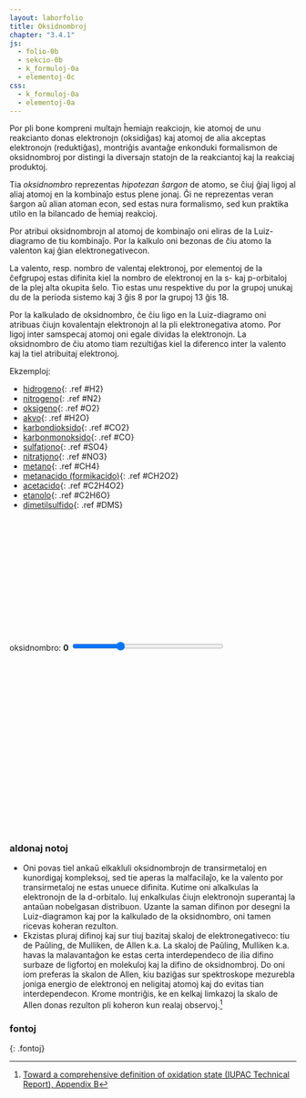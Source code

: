 ```yaml
---
layout: laborfolio
title: Oksidnombroj
chapter: "3.4.1"
js:
  - folio-0b
  - sekcio-0b
  - k_formuloj-0a
  - elementoj-0c
css:
  - k_formuloj-0a
  - elementoj-0a
---
```


<!--
vd.
https://de.wikipedia.org/wiki/Oxidationszahl
https://de.wikipedia.org/wiki/Liste_der_Oxidationsstufen_der_chemischen_Elemente#FN_*
https://en.wikipedia.org/wiki/Oxidation_state
https://en.wikipedia.org/wiki/Oxidation_state#List_of_oxidation_states_of_the_elements


Toward a comprehensive definition of oxidation state (IUPAC Technical Report)
https://www.degruyter.com/document/doi/10.1515/pac-2013-0505/html

-->

Por pli bone kompreni multajn ĥemiajn reakciojn, kie atomoj de unu reakcianto donas elektronojn (oksidiĝas) kaj
atomoj de alia akceptas elektronojn (reduktiĝas), montriĝis avantaĝe enkonduki formalismon de oksidnombroj por
distingi la diversajn statojn de la reakciantoj kaj la reakciaj produktoj.

Tia *oksidnombro* reprezentas *hipotezan ŝargon* de atomo, se ĉiuj ĝiaj ligoj al aliaj atomoj en la kombinaĵo estus plene jonaj. Ĝi ne reprezentas veran ŝargon aŭ alian atoman econ, sed estas nura formalismo, sed kun
praktika utilo en la bilancado de ĥemiaj reakcioj.

Por atribui oksidnombrojn al atomoj de kombinaĵo oni eliras de la Luiz-diagramo de tiu kombinaĵo. Por la kalkulo oni bezonas de ĉiu atomo la valenton kaj ĝian elektronegativecon.

La valento, resp. nombro de valentaj elektronoj, por elementoj de la ĉefgrupoj estas difinita kiel la nombro de elektronoj en la s- kaj p-orbitaloj de la plej alta okupita ŝelo. Tio estas unu respektive du por la grupoj unukaj du de la perioda sistemo kaj 3 ĝis 8 por la grupoj 13 ĝis 18.

Por la kalkulado de oksidnombro, ĉe ĉiu ligo en la Luiz-diagramo oni atribuas ĉiujn kovalentajn elektronojn al la pli elektronegativa atomo. Por ligoj inter samspecaj atomoj oni egale dividas la elektronojn. La oksidnombro de ĉiu atomo tiam rezultiĝas kiel la diferenco inter la valento kaj la tiel atribuitaj elektronoj. 

Ekzemploj:
- [hidrogeno](#){: .ref #H2}
- [nitrogeno](#){: .ref #N2}
- [oksigeno](#){: .ref #O2}
- [akvo](#){: .ref #H2O}
- [karbondioksido](#){: .ref #CO2}
- [karbonmonoksido](#){: .ref #CO}
- [sulfatjono](#){: .ref #SO4}
- [nitratjono](#){: .ref #NO3}
- [metano](#){: .ref #CH4}
- [metanacido (formikacido)](#){: .ref #CH2O2}
- [acetacido](#){: .ref #C2H4O2}
- [etanolo](#){: .ref #C2H6O}
- [dimetilsulfido](#){: .ref #DMS}

<script>

/* aŭtomata kalkulo de oksidnombroj momente ne funkcias kun grupoj... ĉar tio dependas, 
  kun kiu atomo ili estas ligitaj...!
const grupoj = {
  OH: { a: "OH", l: { o: "3)-h" }, on: "-2 +1" },
  CH3: { a: "CH3", l: { c: "x)-h1 7)>h2 5)<h3" }, on: "-3 +1 +1 +1" }, // angulo al samebena H: pmo = 109°(-45°)
  _CH3: { a: "CH3", l: { c: "pmo)-h1 5)<h2 7)>h3" }, on: "-2 +1 +1 +1" }, // angulo al samebena H: pmo = 109°(-45°)
  CH3_: { a: "CH3", l: { c: "omp)-h1 7)>h2 5)<h3" }, on: "-2 +1 +1 +1" } // angulo al samebena H: omp = (45°)-109°
}
*/

// kalkuli oksidnombrojn vd. https://www.periodni.com/de/oxidationszahlen_rechner.php

const molekulo = { // kiel ni difinu prezenton de ligoj kiel paroj? plej bone iel malloke por povi ŝalti la prezenton de la tuta formulo facile 
  H2:  { a: "H2", l: { h1: "3-h2" } }, //on: "0 0" }, // l: angulo, ligtipo, celatomo
  O2:  { a: "O2", l: { o1: "3=o2" }, e: { o1: "7:y:", o2: "1:5:" } }, //on: "0 0" }, // e-paroj de unua O: ĉe horloĝ-ciferoj 7 kaj 11 (y), de dua O: ĉe ciferoj 1 kaj 5
  N2:  { a: "N2", l: { n1: "3#n2" }, e: { n1: "9:", n2: "3:" } }, //on: "0 0" },
  H2O: { a: "OH2", l: { o: "dme-h1 mA-h2" }, e: { o: "Z:ma:" } }, //on: "-2 +1 +1" }, // anguloj de H: dme = 180°-51,5° A = +105°, anguloj de e-paroj: mZ = -42° a = +85°
  CO2: { a: "CO2", l: { c: "3=o2 9=o1" }, e: { o1: "7:y:", o2: "1:5:" } }, //on: "+4 -2 -2" },
  CO: { a: "CO", l: { c: "3#o" }, e: { c: "9:", o: "3:" }, s: { c: "-", o: "+" } }, //on: "+2 -2" },
  /*
  SO4: { a: "SO4", l: { s: "0(=o1 p(>o2 s(<o3 s(=o4" },
         s: { _: "2-", o2: "1-", o3: "1-" },
         e: { o1: "x:2:", o2: "s:s:s:", o3: "3:6:9:", o4: "6:x:" }, on: "+6 -2 -2 -2 -2" },
         */
  SO4: { a: "SO4", l: { s: "0-o1 3=o2 6-o3 9=o4" },
         s: { _: "2-", o1: "-", o3: "-" },
         e: { o1: "9:0:3:", o2: "1:5:", o3: "3:6:9:", o4: "7:y:" } }, //on: "+6 -2 -2 -2 -2" },
  NO3: { a: "NO3", l: { n: "x=o1 2-o2 6-o3" }, s: {_: "-", n:"+", o2: "-", o3: "-" },
        e: {o1: "8:0:", o2: "y:2:5:", o3: "3:6:9:"} }, //on: "+5 -2 -2 -2"},
  CH4: { a: "CH4", l: { c: "0-h1 3-h2 6-h3 9-h4"} }, // on: "-4 +1 +1 +1 +1" }, // l: pli mallonge eble: "-% h1 h2 h3 h4"
  /*
  HCOOH: { a: "CHO", l: { c: "9-h 1=o 5-OH" }, e: { o: "3:y:" } }, // on: "+2 +1 -2" }, // OH referencas al grupoj, e-paroj de O-atomo: ĉe horloĝciferoj 5 kaj 10 (x)
  */
  CH2O2: { a: "CH2O2", l: { c: "9-h1 1=o1 5-o2", o2: "3-h2" }, e: { o1: "3:y:", o2: "8:5:" } }, // on: "+2 +1 -2" }
  /*
  C2H4O2: { a: "CO2H", l: { c: "0=o1 4-o2 8-CH3", o2: "2-h" }, e: { o1: "x:2:", o2: "5:7:" } } //, on: "+3 -2 -2 +1"}
  C2H5OH: { a: "CH3O", l: { c: "4-o 8-CH3 y>h1 1<h2", o: "2-h3" }, e: { o: "5:7:" } }, //on: "-1 +1 +1 +1 -2"},
  */
  C2H4O2: { a: "C2H4O2", l: { c1: "0=o1 4-o2 8-c2", o2: "2-h1", c2: "x-h2 7>h3 5<h4" }, e: { o1: "x:2:", o2: "5:7:" } }, //, on: "+3 -2 -2 +1"}
  C2H6O: { a: "C2H6O", l: { c1: "4-o 8-c2 y>h1 1<h2", o: "2-h3", c2: "x-h4 7>h5 5<h6" }, e: { o: "5:7:" } }, //on: "-1 +1 +1 +1 -2"},
  /*
  DMS: { a: "S", l: { s: "3o-_CH3 k-CH3_" } }, //on: "-2" }, // (CH₃)₂S, fakte angulo S-C-C estas 99°, sed ni simpligas al 90°
  */
  DMS: { a: "SC2H6", l: { s: "3o-c1 k-c2", c1: "pmo-h1 5<h2 7>h3", c2: "omp-h4 7>h5 5<h6" }, e: { s: "9o:k:" } } //on: "-2" }, // (CH₃)₂S, fakte angulo S-C-C estas 99°, sed ni simpligas al 90°
}
  

function desegno(frm) {
    // malplenigu
    const on = ĝi("#on_enhavo");
    on.textContent = "";
    const lewis = new KformKombino(on,{
      // kalkulu kaj montru oksidnombrojn
      on_fŝ: true,
      // kalkulu kaj montru arkojn de elektron-atributo (por oksidnombroj)
      on_arkoj: true,
      // funkcio, kiu redonas la elektronegativecon de elemento
      eneg: (smb) => elementoj[smb].eneg 
    });
    const elementoj = Elemento.listo();

    // desegnu formulon kiel Lewis-strukturon   
    const mlk = molekulo[frm];
    //lewis.grupoj = Object.keys(grupoj);
    const mol_g  = lewis.molekulo(mlk);
    if (frm == 'DMS') atributoj(mol_g,{ transform: "translate(0 -10)"});
}

lanĉe (() => {
    const lgrp = new KformKombino(ĝi("#oksidnro"));
    desegno("H2O")
});

reference((ref) => {
  desegno(ref);
});

</script>

<svg id="oksidnro"
    version="1.1" 
    xmlns="http://www.w3.org/2000/svg" 
    xmlns:xlink="http://www.w3.org/1999/xlink" width="600" viewBox="-35 -30 150 60">
 <style type="text/css">
    <![CDATA[
      path.mkojno {
        stroke: none;
        fill: url(#strie);
      }

      rect.mkojno {
        fill: black;
        stroke: black;
        stroke-width: 0.6;
      }

      .elemento text.shargo, .jonkrampo text {
        /*fill: SeaGreen;*/
        font-weight: bold;
      }

      text.o-nro {
          font-size: 3.5px;
          font-weight: bold;
      }

    ]]>
  </style>
  <defs>
    <pattern id="strie" viewBox="0,0,4,1" height="20%" width="20%">
      <rect class="mkojno" width="2" height="1"/>
    </pattern>
  </defs>
  <g id="on_enhavo"></g>
</svg>



<label for="oksidnombroj">oksidnombro:</label> <b><span id="oksidnombroj_info">0</span></b>
<input type="range" id="oksidnombroj" style="width: 20em; max-width: 80%" min="-4" max="9" value="0" onchange="aktualigo_ps()" oninput="aktualigo_ps()">

<div id="oksidnombroj_elemento"></div>

<script>
  let elementoj_tab = [];

  function aktualigo_on(smb) {
    // console.log("akt on");
    if (smb) {
        const nomo = Elemento.smb(smb).nomo;
        const on = Elemento.oksid_nro(smb);
        ĝi("#oksidnombroj_elemento").innerHTML = `tipaj oksidnombroj de <i>${nomo}</i> (<strong>${smb}</strong>)  en kombinaĵoj: ${on.join(', ')}`
    } else {
        ĝi("#oksidnombroj_elemento").textContent = '--'; // malplenigu
    }

  }

  function aktualigo_ps() {
    console.log("akt ps");
    const v = ĝi("#oksidnombroj").value;
    const vv = (v>0)? "+"+v : v;
    ĝi("#oksidnombroj_info").textContent = vv;

    for (const e of ĉiuj("#periodsistemo .elm")) {
      // forigu ĉiujn emfazojn antaŭ aktualigo...
      const smb = e.id.split('_')[1];
      const on = Elemento.oksid_nro(smb);
      const cl = e.classList;

      if (on.indexOf(vv)>-1) cl.add("emfazo")
      else cl.remove("emfazo")
    }

  }

  lanĉe (() => {
    const ps = ĝi("#periodsistemo");
    Elemento.periodsistemo(ps,true,(de_smb,al_smb) => {
        malemfazo(ĝi(`#ps_${de_smb}`),"emfazo_1");
        aktualigo_on(al_smb);              
        if (al_smb) emfazo(ĝi(`#ps_${al_smb}`),"emfazo_1");
    });
    
    // ŝargu apartan element-tabelon kun oksidnombroj...
    Elemento.json_element_tabelo((elmTab) => {
        //valTab = Elemento.laŭ_ŝelo(elmTab);
        elementoj_tab = elmTab;
        aktualigo_ps();
    });
  });
</script>

<style>
  .emfazo rect {
    fill: #5353FF; /* #9370DB */
  }
  .emfazo text.smb {
    fill: white;
  }

  .emfazo_1 rect {
    fill: #000088 !important;
  }

  .emfazo_1 text {
    fill: white !important;
  }  
</style>
<svg id="periodsistemo"
    version="1.1" 
    xmlns="http://www.w3.org/2000/svg" 
    xmlns:xlink="http://www.w3.org/1999/xlink"
    width="100%"
    viewBox="0 0 195 115"
    tabindex="0">
</svg>


### aldonaj notoj

- Oni povas tiel ankaŭ elkakluli oksidnombrojn de transirmetaloj en kunordigaj kompleksoj, sed tie
  aperas la malfacilaĵo, ke la valento por transirmetaloj ne estas unuece difinita. Kutime oni alkalkulas la
  elektronojn de la d-orbitalo. Iuj enkalkulas ĉiujn elektronojn superantaj
  la antaŭan nobelgasan distribuon. Uzante la saman difinon por desegni la Luiz-diagramon
  kaj por la kalkulado de la oksidnombro, oni tamen ricevas koheran rezulton.
- Ekzistas pluraj difinoj kaj sur tiuj bazitaj skaloj de elektronegativeco: tiu de Paŭling, de Mulliken, de Allen k.a.
  La skaloj de Paŭling, Mulliken k.a. havas la malavantaĝon ke estas certa interdependeco de ilia
  difino surbaze de ligfortoj en molekuloj kaj la difino de oksidnombroj. Do oni iom preferas la skalon de Allen, 
  kiu baziĝas sur spektroskope mezurebla joniga energio de elektronoj en neligitaj atomoj kaj do evitas tian interdependecon. Krome montriĝis, ke en kelkaj limkazoj la skalo de Allen donas rezulton pli koheron kun realaj observoj.[^i1]


### fontoj
{: .fontoj}

[^i1]: [Toward a comprehensive definition of oxidation state (IUPAC Technical Report), Appendix B](https://www.degruyter.com/document/doi/10.1515/pac-2013-0505/html)